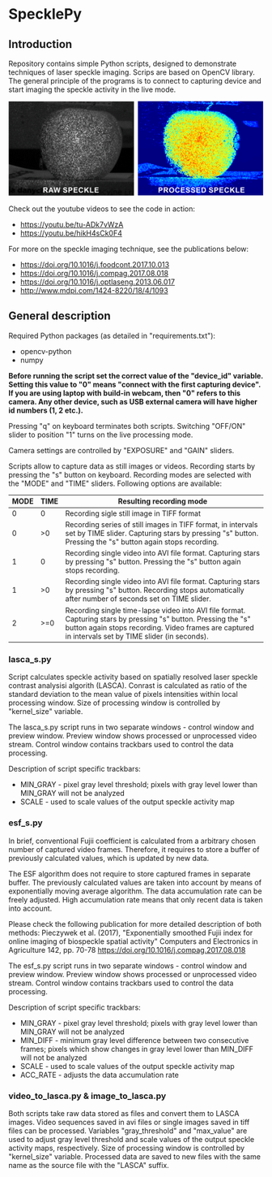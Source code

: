 # SpecklePy

## Introduction

Repository contains simple Python scripts, designed to demonstrate techniques of laser speckle imaging. Scrips are based on OpenCV library. The general principle of the programs is to connect to capturing device and start imaging the speckle activity in the live mode.

![Alt text](speckle_map.png "Example laser speckle image")

Check out the youtube videos to see the code in action:
* https://youtu.be/tu-ADk7vWzA
* https://youtu.be/hikH4sCk0F4

For more on the speckle imaging technique, see the publications below:
* https://doi.org/10.1016/j.foodcont.2017.10.013
* https://doi.org/10.1016/j.compag.2017.08.018
* https://doi.org/10.1016/j.optlaseng.2013.06.017
* http://www.mdpi.com/1424-8220/18/4/1093

## General description

Required Python packages (as detailed in "requirements.txt"):
* opencv-python
* numpy

**Before running the script set the correct value of the "device_id" variable. Setting this value to "0" means "connect with the first capturing device".  If you are using laptop with build-in webcam, then "0" refers to this camera. Any other device, such as USB external camera will have higher id numbers (1, 2 etc.).**

Pressing "q" on keyboard terminates both scripts.
Switching "OFF/ON" slider to position "1" turns on the live processing mode.

Camera settings are controlled by "EXPOSURE" and "GAIN" sliders.

Scripts allow to capture data as still images or videos. Recording starts by pressing the "s" button on keyboard. Recording modes are selected with the "MODE" and "TIME" sliders. Following options are available:

| MODE  | TIME  | Resulting recording mode  |
|---|---|---|
| 0 |0   | Recording sigle still image in TIFF format  |
| 0  | >0  | Recording series of still images in TIFF format, in intervals set by TIME slider. Capturing stars by pressing "s" button. Pressing the "s" button again stops recording. |
| 1  | 0  | Recording single video into AVI file format. Capturing stars by pressing "s" button. Pressing the "s" button again stops recording.  |
| 1  | >0  | Recording single video into AVI file format. Capturing stars by pressing "s" button. Recording stops automatically after number of seconds set on TIME slider.  |
| 2  |  >=0   |  Recording single time-lapse video into AVI file format. Capturing stars by pressing "s" button. Pressing the "s" button again stops recording. Video frames are captured in intervals set by TIME slider (in seconds). |

### lasca_s.py

Script calculates speckle activity based on spatially resolved laser speckle contrast analysisi algorith (LASCA). Conrast is calculated as ratio of the standard deviation to the mean value of pixels intensities within local processing window. Size of processing window is controlled by "kernel_size" variable.

The lasca_s.py script runs in two separate windows - control window and preview window. Preview window shows processed or unprocessed video stream. Control window contains trackbars used to control the data processing.

Description of script specific trackbars:
* MIN_GRAY - pixel gray level threshold; pixels with gray level lower than MIN_GRAY will not be analyzed
* SCALE - used to scale values of the output speckle activity map

### esf_s.py

In brief, conventional Fujii coefficient is calculated from a arbitrary chosen number of captured video frames. Therefore, it requires to store a buffer of previously calculated values, which is updated by new data.

The ESF algorithm does not require to store captured frames in separate buffer. The previously calculated values are taken into account by means of exponentially moving average algorithm. The data accumulation rate can be freely adjusted. High accumulation rate means that only recent data is taken into account.

Please check the following publication for more detailed description of both methods: Pieczywek et al. (2017), "Exponentially smoothed Fujii index for online imaging of biospeckle spatial activity" Computers and Electronics in Agriculture 142, pp. 70-78 https://doi.org/10.1016/j.compag.2017.08.018

The esf_s.py script runs in two separate windows - control window and preview window. Preview window shows processed or unprocessed video stream. Control window contains trackbars used to control the data processing.

Description of script specific trackbars:

* MIN_GRAY - pixel gray level threshold; pixels with gray level lower than MIN_GRAY will not be analyzed
* MIN_DIFF  - minimum gray level difference between two consecutive frames; pixels which show changes in gray level lower than MIN_DIFF will not be analyzed
* SCALE - used to scale values of the output speckle activity map
* ACC_RATE - adjusts the data accumulation rate

### video_to_lasca.py & image_to_lasca.py

Both scripts take raw data stored as files and convert them to LASCA images. Video sequences saved in avi files or single images saved in tiff files can be processed. Variables "gray_threshold" and "max_value" are used to adjust gray level threshold and scale values of the output speckle activity maps, respectively. Size of processing window is controlled by "kernel_size" variable. Processed data are saved to new files with the same name as the source file with the "LASCA" suffix.

